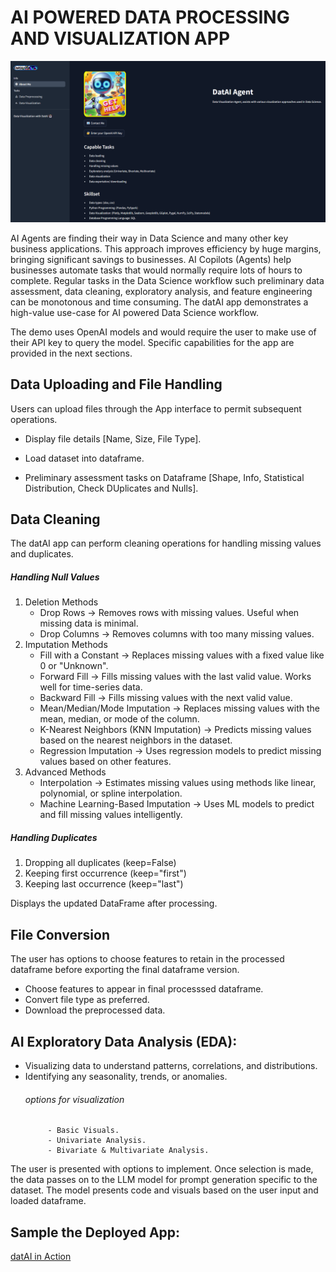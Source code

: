 # AI POWERED DATA PROCESSING AND VISUALIZATION APP
![alt text](UI.png)

AI Agents are finding their way in Data Science and many other key business applications. This approach improves efficiency by huge margins, bringing significant savings to businesses. AI Copilots (Agents) help businesses automate tasks that would normally require lots of hours to complete. Regular tasks in the Data Science workflow such preliminary data assessment, data cleaning, exploratory analysis, and feature engineering can be monotonous and time consuming. The datAI app demonstrates a high-value use-case for AI powered Data Science workflow. 

The demo uses OpenAI models and would require the user to make use of their API key to query the model. Specific capabilities for the app are provided in the next sections.

## Data Uploading and File Handling
Users can upload files through the App interface to permit subsequent operations.

 * Display file details [Name, Size, File Type].

 * Load dataset into dataframe.

 * Preliminary assessment tasks on Dataframe [Shape, Info, Statistical Distribution, Check DUplicates and Nulls].

## Data Cleaning
The datAI app can perform cleaning operations for handling missing values and duplicates.

##### Handling Null Values
1. Deletion Methods
    * Drop Rows → Removes rows with missing values. Useful when missing data is minimal.
    * Drop Columns → Removes columns with too many missing values.
2. Imputation Methods
    * Fill with a Constant → Replaces missing values with a fixed value like 0 or "Unknown".
    * Forward Fill → Fills missing values with the last valid value. Works well for time-series data.
    * Backward Fill → Fills missing values with the next valid value.
    * Mean/Median/Mode Imputation → Replaces missing values with the mean, median, or mode of the column.
    * K-Nearest Neighbors (KNN Imputation) → Predicts missing values based on the nearest neighbors in the dataset.
    * Regression Imputation → Uses regression models to predict missing values based on other features.
3. Advanced Methods
    * Interpolation → Estimates missing values using methods like linear, polynomial, or spline interpolation.
    * Machine Learning-Based Imputation → Uses ML models to predict and fill missing values intelligently.

##### Handling Duplicates
1. Dropping all duplicates (keep=False)
2. Keeping first occurrence (keep="first")
3. Keeping last occurrence (keep="last")

Displays the updated DataFrame after processing.

## File Conversion
The user has options to choose features to retain in the processed dataframe before exporting the final dataframe version.
  * Choose features to appear in final processsed dataframe.
  * Convert file type as preferred.
  * Download the preprocessed data.


## AI Exploratory Data Analysis (EDA):

 * Visualizing data to understand patterns, correlations, and distributions.
 * Identifying any seasonality, trends, or anomalies.
    ###### options for visualization
            - Basic Visuals.
            - Univariate Analysis.
            - Bivariate & Multivariate Analysis.
 The user is presented with options to implement. Once selection is made, the data passes on to the LLM model for prompt generation specific to the dataset. The model presents code and visuals based on the user input and loaded dataframe.

## Sample the Deployed App:
[datAI in Action](https://www.datAI.ap)